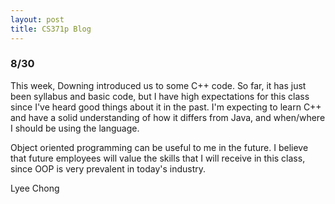 ```yaml
---
layout: post
title: CS371p Blog
---
```


<h3>8/30</h3>

<p>This week, Downing introduced us to some C++ code. So far, it has just been syllabus and basic code, but I have high expectations for this class since I've heard good things about it in the past. I'm expecting to learn C++ and have a solid understanding of how it differs from Java, and when/where I should be using the language.</p>

<p>Object oriented programming can be useful to me in the future. I believe that future employees will value the skills that I will receive in this class, since OOP is very prevalent in today's industry.</p>

Lyee Chong